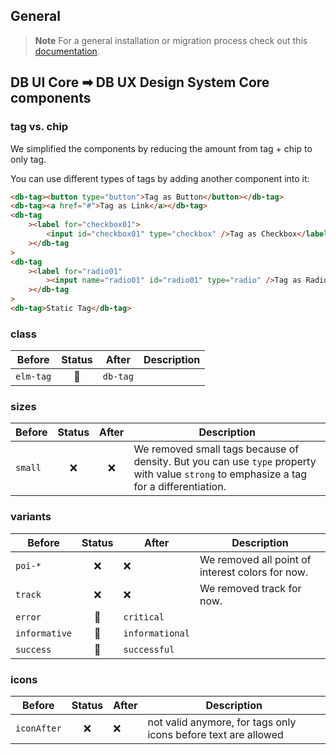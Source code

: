 ## General

> **Note**
> For a general installation or migration process check out this [documentation](https://www.npmjs.com/package/@db-ux/core-components).

## DB UI Core ➡ DB UX Design System Core components

### tag vs. chip

We simplified the components by reducing the amount from tag + chip to only tag.

You can use different types of tags by adding another component into it:

```html
<db-tag><button type="button">Tag as Button</button></db-tag>
<db-tag><a href="#">Tag as Link</a></db-tag>
<db-tag
	><label for="checkbox01">
		<input id="checkbox01" type="checkbox" />Tag as Checkbox</label
	></db-tag
>
<db-tag
	><label for="radio01"
		><input name="radio01" id="radio01" type="radio" />Tag as Radio</label
	></db-tag
>
<db-tag>Static Tag</db-tag>
```

### class

| Before    | Status | After    | Description |
| --------- | :----: | -------- | ----------- |
| `elm-tag` |   🔁   | `db-tag` |             |

### sizes

| Before  | Status | After | Description                                                                                                                             |
| ------- | :----: | :---: | --------------------------------------------------------------------------------------------------------------------------------------- |
| `small` |   ❌   |  ❌   | We removed small tags because of density. But you can use `type` property with value `strong` to emphasize a tag for a differentiation. |

### variants

| Before        | Status | After           | Description                                      |
| ------------- | :----: | --------------- | ------------------------------------------------ |
| `poi-*`       |   ❌   | ❌              | We removed all point of interest colors for now. |
| `track`       |   ❌   | ❌              | We removed track for now.                        |
| `error`       |   🔁   | `critical`      |                                                  |
| `informative` |   🔁   | `informational` |                                                  |
| `success`     |   🔁   | `successful`    |                                                  |

### icons

| Before      | Status | After | Description                                                    |
| ----------- | :----: | ----- | -------------------------------------------------------------- |
| `iconAfter` |   ❌   | ❌    | not valid anymore, for tags only icons before text are allowed |
